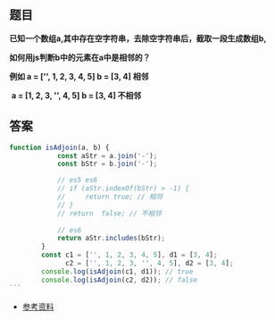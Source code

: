 ## 题目

**已知一个数组a,其中存在空字符串，去除空字符串后，截取一段生成数组b,**

**如何用js判断b中的元素在a中是相邻的？**

**例如 a = ['', 1, 2, 3, 4, 5]   b = [3, 4]    相邻**

​        **a = [1, 2, 3, '', 4, 5]   b = [3, 4]    不相邻**

## 答案

```javascript
function isAdjoin(a, b) {
            const aStr = a.join('-');
            const bStr = b.join('-');

            // es5 es6
            // if (aStr.indexOf(bStr) > -1) {
            //     return true; // 相邻
            // }
            // return  false; // 不相邻
            
            // es6
            return aStr.includes(bStr);
        }
        const c1 = ['', 1, 2, 3, 4, 5], d1 = [3, 4];
              c2 = ['', 1, 2, 3, '', 4, 5], d2 = [3, 4];
        console.log(isAdjoin(c1, d1)); // true
        console.log(isAdjoin(c2, d2)); // false
​```
```

* [参考资料](<https://developer.mozilla.org/zh-CN/docs/Web/JavaScript/Reference/Global_Objects/String/includes>) 



